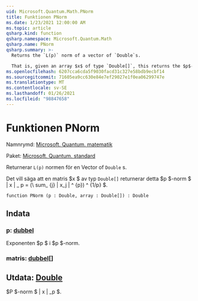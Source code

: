 ```yaml
---
uid: Microsoft.Quantum.Math.PNorm
title: Funktionen PNorm
ms.date: 1/23/2021 12:00:00 AM
ms.topic: article
qsharp.kind: function
qsharp.namespace: Microsoft.Quantum.Math
qsharp.name: PNorm
qsharp.summary: >-
  Returns the `L(p)` norm of a vector of `Double`s.

  That is, given an array $x$ of type `Double[]`, this returns the $p$-norm $\|x\|\_p= (\sum_{j}|x_j|^{p})^{1/p}$.
ms.openlocfilehash: 6207cca6cda5f9030facd31c327e58bdb9ecbf14
ms.sourcegitcommit: 71605ea9cc630e84e7ef29027e1f0ea06299747e
ms.translationtype: MT
ms.contentlocale: sv-SE
ms.lasthandoff: 01/26/2021
ms.locfileid: "98847658"
---
```

# <a name="pnorm-function"></a>Funktionen PNorm

Namnrymd: [Microsoft. Quantum. matematik](xref:Microsoft.Quantum.Math)

Paket: [Microsoft. Quantum. standard](https://nuget.org/packages/Microsoft.Quantum.Standard)


Returnerar `L(p)` normen för en Vector of `Double` s.

Det vill säga att en matris $x $ av typ `Double[]` returnerar detta $p $-norm $ \| x \| \_ p = (\ sum_ {j} | x_j | ^ {p}) ^ {1/p} $.

```qsharp
function PNorm (p : Double, array : Double[]) : Double
```


## <a name="input"></a>Indata

### <a name="p--double"></a>p: [dubbel](xref:microsoft.quantum.lang-ref.double)

Exponenten $p $ i $p $-norm.


### <a name="array--double"></a>matris: [dubbel](xref:microsoft.quantum.lang-ref.double)[]





## <a name="output--double"></a>Utdata: [Double](xref:microsoft.quantum.lang-ref.double)

$P $-norm $ \| x \| _p $.